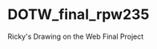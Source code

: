 # DOTW_final_rpw235
Ricky's Drawing on the Web Final Project

<!-- 
For my final project, I am going to create a series of visual representations of the three most common mechanical keyboard keyswitch variants: clicky, tactile, and linear. 
	At their core, keyswitches are a simple mechanical means of completing a circuit. Despite their function being a simple one, each switch variant possesses some nuance and personality. My hope is to visually convey that core utilitarian simplicity while preserving the character of each switch. 
I’d like to capture that same utilitarian theme throughout the entire user experience. The goal is to create a cohesive, fluid user interface, which means employing a single html page to house the menu and each keyswitch’s individual pages. To execute this, I’m planning on using a series of HTML canvases displayed via a carousel interface.
The plan is to have no, or very little, text on the entire page. That means not necessarily labeling each page. It’s not so important that the user identifies each switch by their actual designation, what’s important is that each switch’s page conveys that variants unique qualities. The simplest visual distinction between the variants will be how they’re color coded. With that said, users shouldn’t need to know that the blue switch is clicky or that the red switch is linear. Blue switches are loud, abrupt, almost jarring. Reds are smooth, silent, muted. Tactile switches have a similar physical sensory experience to clicky switches, aren’t quite as “clacky”.
How each switch sounds is extremely important to their identity, so as each switch’s canvas is brought into focus, their particular typing sounds will start playing. 
Media elements:
	Visual
		Landing page SVG graphic
		Graphics for each of the 3 primary pages
		Drawn from raster graphics of either actual switches or their respective diagrams using canvas draw.
		Color coded (red, green, blue is a good place to start)
		Background image
			Likely solid fill, possibly some minimal SVG elements for texture
			Alternatively, vector image of keyboard plate or PCB
		Forward/back buttons
		SVG graphics
			Keycap legends
			Something more fun than just next/back
			Incorporating the full primary/secondary legends for either media keys or something along the lines of the [+ =] and [-_] keys.
	Audio
		Background music
		Ambient, looping, non-offensive, Badbadnotgood feels
		3 typing sounds samples
		Vintage Model M buckling springs! Tangerines! Box jades/navys!
		Will overlap with background music. When the page loads, background music begins. When you navigate to a switch page, audio track #2 starts. Navigating to another switch will stop the previous page’s typing sounds and start the new one. 
 -->